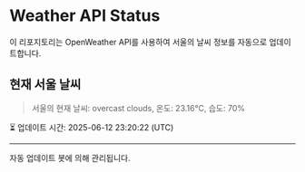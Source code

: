 
# Weather API Status

이 리포지토리는 OpenWeather API를 사용하여 서울의 날씨 정보를 자동으로 업데이트합니다.

## 현재 서울 날씨
> 서울의 현재 날씨: overcast clouds, 온도: 23.16°C, 습도: 70%

⏳ 업데이트 시간: 2025-06-12 23:20:22 (UTC)

---
자동 업데이트 봇에 의해 관리됩니다.
